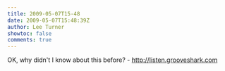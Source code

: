 ```yaml
---
title: 2009-05-07T15-48
date: 2009-05-07T15:48:39Z
author: Lee Turner
showtoc: false
comments: true
---
```


OK, why didn't I know about this before? - http://listen.grooveshark.com

